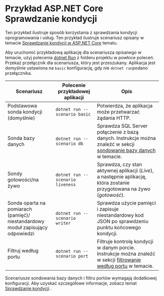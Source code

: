 # <a name="aspnet-core-health-check-sample"></a>Przykład ASP.NET Core Sprawdzanie kondycji

Ten przykład ilustruje sposób korzystania z sprawdzania kondycji oprogramowania i usług. Ten przykład ilustruje scenariusz opisany w temacie [Sprawdzanie kondycji w ASP.NET Core](https://docs.microsoft.com/aspnet/core/host-and-deploy/health-checks) tematu.

Aby uruchomić przykładową aplikację dla scenariusza opisanego w temacie, użyj polecenia [dotnet Run](https://docs.microsoft.com/dotnet/core/tools/dotnet-run) z folderu projektu w powłoce poleceń. Przekaż przełącznik dla scenariusza, który jest przeszukany. Aplikacja jest domyślnie ustawiona na `basic` konfigurację, gdy nie `dotnet run`podano przełącznika.

| Scenariusz                                               | Polecenie przykładowej aplikacji               | Opis |
| ------------------------------------------------------ | -------------------------------- | ----------- |
| Podstawowa sonda kondycji (domyślnie)                           | `dotnet run --scenario basic`    | Potwierdza, że aplikacja może przetwarzać żądania HTTP. |
| Sonda bazy danych                                         | `dotnet run --scenario db`       | Sprawdza SQL Server połączenie z bazą danych. Instrukcje można znaleźć w sekcji [sondowanie bazy danych](https://docs.microsoft.com/aspnet/core/host-and-deploy/health-checks#database-probe) w temacie. |
| Sondy gotowości/na żywo                              | `dotnet run --scenario liveness` | Sprawdza, czy stan aktywnej aplikacji (*Live*), a następnie aplikację, która zostanie przygotowana na żywo (*gotowość*). |
| Sonda oparta na pomiarach (pamięć)/<br>niestandardowy moduł zapisujący odpowiedzi | `dotnet run --scenario writer`   | Sprawdza użycie pamięci i zapisuje niestandardowy kod JSON po sprawdzeniu punktu końcowego kondycji. |
| Filtruj według portu                                         | `dotnet run --scenario port`     | Filtruje kontrolę kondycji w danym porcie. Instrukcje można znaleźć w sekcji [filtrowanie według portu](https://docs.microsoft.com/aspnet/core/host-and-deploy/health-checks#filter-by-port) w temacie. |

Scenariusze sondowania bazy danych i filtru portów wymagają dodatkowej konfiguracji. Aby uzyskać szczegółowe informacje, zobacz temat [Sprawdzanie kondycji](https://docs.microsoft.com/aspnet/core/host-and-deploy/health-checks) .
